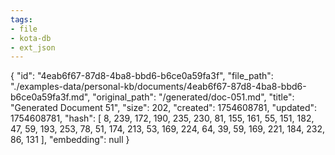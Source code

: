 ```yaml
---
tags:
- file
- kota-db
- ext_json
---
```

{
  "id": "4eab6f67-87d8-4ba8-bbd6-b6ce0a59fa3f",
  "file_path": "./examples-data/personal-kb/documents/4eab6f67-87d8-4ba8-bbd6-b6ce0a59fa3f.md",
  "original_path": "/generated/doc-051.md",
  "title": "Generated Document 51",
  "size": 202,
  "created": 1754608781,
  "updated": 1754608781,
  "hash": [
    8,
    239,
    172,
    190,
    235,
    230,
    81,
    155,
    161,
    55,
    151,
    182,
    47,
    59,
    193,
    253,
    78,
    51,
    174,
    213,
    53,
    169,
    224,
    64,
    39,
    59,
    169,
    221,
    184,
    232,
    86,
    131
  ],
  "embedding": null
}